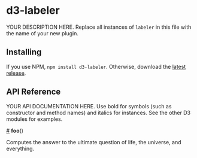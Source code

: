 # d3-labeler

YOUR DESCRIPTION HERE. Replace all instances of `labeler` in this file with the name of your new plugin.

## Installing

If you use NPM, `npm install d3-labeler`. Otherwise, download the [latest release](https://github.com/d3/d3-foo/releases/latest).

## API Reference

YOUR API DOCUMENTATION HERE. Use bold for symbols (such as constructor and method names) and italics for instances. See the other D3 modules for examples.

<a href="#labeler" name="labeler">#</a> <b>foo</b>()

Computes the answer to the ultimate question of life, the universe, and everything.
